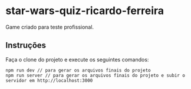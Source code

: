 # star-wars-quiz-ricardo-ferreira

Game criado para teste profissional.

## Instruções

Faça o clone do projeto e execute os seguintes comandos:

```
npm run dev // para gerar os arquivos finais do projeto
npm run server // para gerar os arquivos finais do projeto e subir o servidor em http://localhost:3000

```
